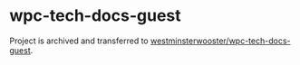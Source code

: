 # wpc-tech-docs-guest

Project is archived and transferred to [westminsterwooster/wpc-tech-docs-guest](https://github.com/westminsterwooster/wpc-tech-docs-guest).
